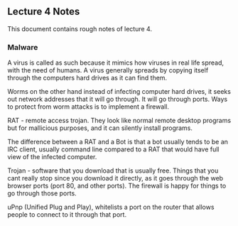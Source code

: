 ## Lecture 4 Notes

This document contains rough notes of lecture 4.

### Malware

A virus is called as such because it mimics how viruses in real life spread, with the need of humans. A virus generally spreads by copying itself through the computers hard drives as it can find them.


Worms on the other hand instead of infecting computer hard drives, it seeks out network addresses that it will go through. It will go through ports. Ways to protect from worm attacks is to implement a firewall.

RAT - remote access trojan. They look like normal remote desktop programs but for mallicious purposes, and it can silently install programs.

The difference between a RAT and a Bot is that a bot usually tends to be an IRC client, usually command line compared to a RAT that would have full view of the infected computer.

Trojan - software that you download that is usually free. Things that you cant really stop since you download it directly, as it goes through the web browser ports (port 80, and other ports). The firewall is happy for things to go through those ports.

uPnp (Unified Plug and Play), whitelists a port on the router that allows people to connect to it through that port.

